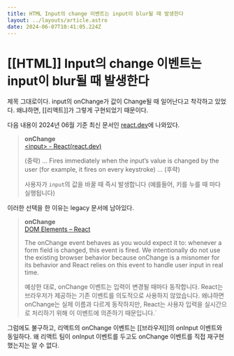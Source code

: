 ```yaml
---
title: HTML Input의 change 이벤트는 input이 blur될 때 발생한다
layout: ../layouts/article.astro
date: 2024-06-07T10:41:05.224Z
---
```


# [[HTML]] Input의 change 이벤트는 input이 blur될 때 발생한다

제목 그대로이다. input의 onChange가 값이 Change될 때 일어난다고 착각하고 있었다. 왜냐하면, [[리액트]]가 그렇게 구현되었기 때문이다.

다음 내용이 2024년 06월 기준 최신 문서인 [react.dev](https://react.dev/reference/react-dom/components/input#props)에 나와있다.

> **onChange**   
> [\<input> - React(react.dev)](https://react.dev/reference/react-dom/components/input#props)
>   
> (중략) ... Fires immediately when the input’s value is changed by the user (for example, it fires on every keystroke) ... (후략)   
>   
> 사용자가 `input`의 값을 바꿀 때 즉시 발생합니다 (예를들어, 키를 누를 때 마다 실행됩니다)

이러한 선택을 한 이유는 legacy 문서에 남아있다.

> **onChange**   
> [DOM Elements – React](https://legacy.reactjs.org/docs/dom-elements.html#onchange)
>   
> The onChange event behaves as you would expect it to: whenever a form field is changed, this event is fired. We intentionally do not use the existing browser behavior because onChange is a misnomer for its behavior and React relies on this event to handle user input in real time.   
>   
> 예상한 대로, onChange 이벤트는 입력이 변경될 때마다 동작합니다. React는 브라우저가 제공하는 기존 이벤트를 의도적으로 사용하지 않았습니다. 왜냐하면 onChange는 실제 이름과 다르게 동작하지만, React는 사용자 입력을 실시간으로 처리하기 위해 이 이벤트에 의존하기 때문입니다.`

그럼에도 불구하고, 리액트의 onChange 이벤트는 [[브라우저]]의 onInput 이벤트와 동일하다. 왜 리액트 팀이 onInput 이벤트를 두고도 onChange 이벤트를 직접 재구현했는지는 알 수 없다.
